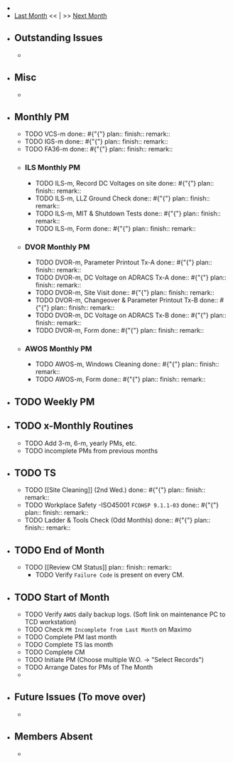 -
- [Last Month]([[Monthly/2022-09]]) << | >> [Next Month]([[Monthly/2022-11]])
- ## Outstanding Issues
	-
- ## Misc
	-
- ## Monthly PM
	- TODO VCS-m 
	  done:: #{"{"}
	  plan:: 
	  finish::
	  remark::
	- TODO IGS-m 
	  done:: #{"{"}
	  plan:: 
	  finish::
	  remark::
	- TODO FA36-m 
	  done:: #{"{"}
	  plan:: 
	  finish::
	  remark::
	- ### ILS Monthly PM
		- TODO ILS-m, Record DC Voltages on site 
		  done:: #{"{"}
		  plan::
		  finish::
		  remark::
		- TODO ILS-m, LLZ Ground Check 
		  done:: #{"{"}
		  plan:: 
		  finish::
		  remark::
		- TODO ILS-m, MIT & Shutdown Tests 
		  done:: #{"{"}
		  plan:: 
		  finish::
		  remark::
		- TODO ILS-m, Form 
		  done:: #{"{"}
		  plan:: 
		  finish::
		  remark::
	- ### DVOR Monthly PM
		- TODO DVOR-m, Parameter Printout Tx-A 
		  done:: #{"{"}
		  plan::
		  finish::
		  remark::
		- TODO DVOR-m, DC Voltage on ADRACS Tx-A
		  done:: #{"{"}
		  plan::
		  finish::
		  remark::
		- TODO DVOR-m, Site Visit
		  done:: #{"{"}
		  plan::
		  finish::
		  remark::
		- TODO DVOR-m, Changeover & Parameter Printout Tx-B 
		  done:: #{"{"}
		  plan::
		  finish::
		  remark::
		- TODO DVOR-m, DC Voltage on ADRACS Tx-B
		  done:: #{"{"}
		  plan::
		  finish::
		  remark::
		- TODO DVOR-m, Form 
		  done:: #{"{"}
		  plan:: 
		  finish::
		  remark::
	- ### AWOS Monthly PM
		- TODO AWOS-m, Windows Cleaning 
		  done:: #{"{"}
		  plan:: 
		  finish::
		  remark::
		- TODO AWOS-m, Form 
		  done:: #{"{"}
		  plan:: 
		  finish::
		  remark::
- ## TODO Weekly PM
- ## TODO x-Monthly Routines
	- TODO Add 3-m, 6-m, yearly PMs, etc.
	- TODO incomplete PMs from previous months
- ## TODO TS
	- TODO [[Site Cleaning]] (2nd Wed.) 
	  done:: #{"{"}
	  plan::
	  finish::
	  remark::
	- TODO Workplace Safety -ISO45001 `FCOHSP 9.1.1-03`
	  done:: #{"{"}
	  plan::
	  finish::
	  remark::
	- TODO Ladder & Tools Check (Odd Monthls)
	  done:: #{"{"}
	  plan:: 
	  finish::
	  remark::
- ## TODO End of Month
	- TODO [[Review CM Status]]
	  plan::
	  finish::
	  remark::
		- TODO Verify `Failure Code` is present on every CM.
- ## TODO Start of Month
	- TODO Verify `AWOS` daily backup logs. (Soft link on maintenance PC to TCD workstation)
	- TODO Check `PM Incomplete from Last Month` on Maximo
	- TODO Complete PM last month
	- TODO Complete TS las month
	- TODO Complete CM
	- TODO Initiate PM (Choose multiple W.O. -> "Select Records")
	- TODO Arrange Dates for PMs of The Month
	-
- ## Future Issues (To move over)
	-
- ## Members Absent
	-